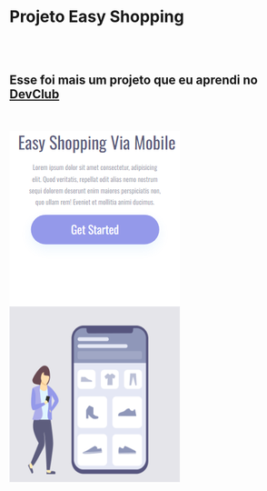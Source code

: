 <h1>Projeto Easy Shopping</h1>
<br>
<br>
<h2>Esse foi mais um projeto que eu aprendi no <a href="https://rodolfomori.com.br/devclub">DevClub</a></h2>
<br>
<br>
<img src="https://github.com/patriciah22/Easy-Shopping/blob/main/assets/mobile.png?raw=true"/>


